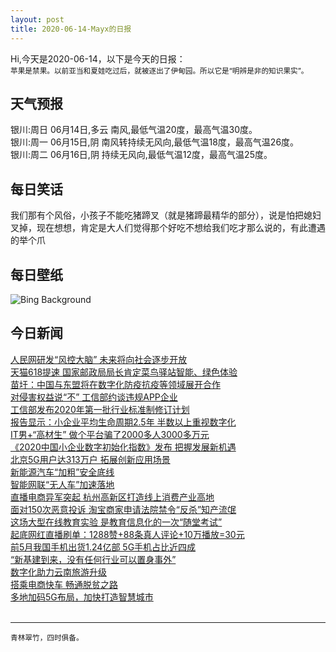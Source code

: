 ```yaml
---
layout: post
title: 2020-06-14-Mayx的日报
---
```


Hi,今天是2020-06-14，以下是今天的日报：<br><small>
苹果是禁果。以前亚当和夏娃吃过后，就被逐出了伊甸园。所以它是“明辨是非的知识果实”。</small><!--more-->
## 天气预报
银川:周日 06月14日,多云 南风,最低气温20度，最高气温30度。<br>银川:周一 06月15日,阴 南风转持续无风向,最低气温18度，最高气温26度。<br>银川:周二 06月16日,阴 持续无风向,最低气温12度，最高气温25度。
## 每日笑话
我们那有个风俗，小孩子不能吃猪蹄叉（就是猪蹄最精华的部分），说是怕把媳妇叉掉，现在想想，肯定是大人们觉得那个好吃不想给我们吃才那么说的，有此遭遇的举个爪
## 每日壁纸
![Bing Background](https://cn.bing.com/th?id=OHR.GrandsCausses_EN-US1892862937_1920x1080.jpg&rf=LaDigue_1920x1080.jpg&pid=hp "The Dourbie Gorge Corps Mill and adjoining bridge in Grands Causses Regional Nature Park, France (© Hemis/Alamy)")
## 今日新闻

[人民网研发“风控大脑” 未来将向社会逐步开放](http://it.people.com.cn/n1/2020/0612/c1009-31745309.html)   
[天猫618提速 国家邮政局局长肯定菜鸟驿站智能、绿色体验](http://it.people.com.cn/n1/2020/0612/c1009-31745262.html)   
[苗圩：中国与东盟将在数字化防疫抗疫等领域展开合作](http://it.people.com.cn/n1/2020/0612/c1009-31745259.html)   
[对侵害权益说“不” 工信部约谈违规APP企业](http://it.people.com.cn/n1/2020/0612/c1009-31745209.html)   
[工信部发布2020年第一批行业标准制修订计划](http://it.people.com.cn/n1/2020/0612/c1009-31745043.html)   
[报告显示：小企业平均生命周期2.5年 半数以上重视数字化](http://it.people.com.cn/n1/2020/0612/c1009-31744865.html)   
[IT男+“高材生” 做个平台骗了2000多人3000多万元](http://it.people.com.cn/n1/2020/0612/c1009-31744555.html)   
[《2020中国小企业数字初始化指数》发布 把握发展新机遇](http://it.people.com.cn/n1/2020/0612/c1009-31744600.html)   
[北京5G用户达313万户 拓展创新应用场景](http://it.people.com.cn/n1/2020/0612/c1009-31744567.html)   
[新能源汽车“加粗”安全底线](http://it.people.com.cn/n1/2020/0612/c1009-31744649.html)   
[智能网联“无人车”加速落地](http://it.people.com.cn/n1/2020/0612/c1009-31744648.html)   
[直播电商异军突起 杭州高新区打造线上消费产业高地](http://it.people.com.cn/n1/2020/0612/c1009-31744522.html)   
[面对150次恶意投诉 淘宝商家申请法院禁令“反杀”知产流氓](http://it.people.com.cn/n1/2020/0611/c1009-31743526.html)   
[这场大型在线教育实验 是教育信息化的一次“随堂考试”](http://it.people.com.cn/n1/2020/0612/c1009-31744396.html)   
[起底网红直播刷单：1288赞+88条真人评论+10万播放=30元](http://it.people.com.cn/n1/2020/0611/c1009-31742828.html)   
[前5月我国手机出货1.24亿部 5G手机占比近四成](http://it.people.com.cn/n1/2020/0612/c1009-31744475.html)   
[“新基建到来，没有任何行业可以置身事外”](http://it.people.com.cn/n1/2020/0611/c1009-31742836.html)   
[数字化助力云南旅游升级](http://it.people.com.cn/n1/2020/0612/c1009-31744495.html)   
[搭乘电商快车 畅通脱贫之路](http://it.people.com.cn/n1/2020/0611/c1009-31742980.html)   
[多地加码5G布局，加快打造智慧城市](http://it.people.com.cn/n1/2020/0612/c1009-31744501.html)   
<br />

***

<small>青林翠竹，四时俱备。</small>
